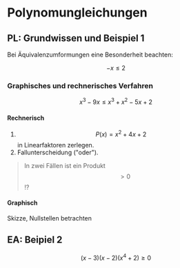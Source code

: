 # Polynomungleichungen

## PL: Grundwissen und Beispiel 1

Bei Äquivalenzumformungen eine Besonderheit beachten:

$$ -x \le 2 $$

### Graphisches und rechnerisches Verfahren

$$ x^3 - 9x \le x^3 + x^2- 5x + 2 $$

#### Rechnerisch

1. $$ P(x) = x^2 + 4x + 2 $$ in Linearfaktoren zerlegen.
2. Fallunterscheidung ("oder").

> In zwei Fällen ist ein Produkt $$ > 0 $$ !?

#### Graphisch

Skizze, Nullstellen betrachten


## EA: Beipiel 2

$$ (x-3)(x-2)(x^4+2) \ge 0 $$
